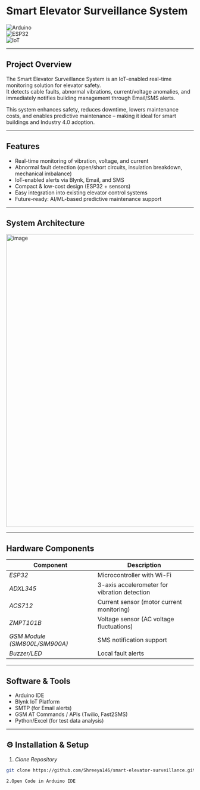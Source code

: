 #  Smart Elevator Surveillance System  

![Arduino](https://img.shields.io/badge/Arduino-IDE-blue)  
![ESP32](https://img.shields.io/badge/ESP32-Microcontroller-orange)  
![IoT](https://img.shields.io/badge/IoT-Smart%20System-green)  
  

---

##  Project Overview  
The Smart Elevator Surveillance System is an IoT-enabled real-time monitoring solution for elevator safety.  
It detects cable faults, abnormal vibrations, current/voltage anomalies, and immediately notifies building management through Email/SMS alerts.  

This system enhances safety, reduces downtime, lowers maintenance costs, and enables predictive maintenance – making it ideal for smart buildings and Industry 4.0 adoption.  

---

##  Features  
-  Real-time monitoring of vibration, voltage, and current  
- Abnormal fault detection (open/short circuits, insulation breakdown, mechanical imbalance)  
- IoT-enabled alerts via Blynk, Email, and SMS  
- Compact & low-cost design (ESP32 + sensors)  
- Easy integration into existing elevator control systems  
- Future-ready: AI/ML-based predictive maintenance support  

---

## System Architecture  

<img width="1438" height="786" alt="image" src="https://github.com/user-attachments/assets/7b8d5a63-cdf5-49dc-b21b-53e52a272db7" />

---

## Hardware Components  
| Component | Description |  
|-----------|-------------|  
| *ESP32* | Microcontroller with Wi-Fi |  
| *ADXL345* | 3-axis accelerometer for vibration detection |  
| *ACS712* | Current sensor (motor current monitoring) |  
| *ZMPT101B* | Voltage sensor (AC voltage fluctuations) |  
| *GSM Module (SIM800L/SIM900A)* | SMS notification support |  
| *Buzzer/LED* | Local fault alerts |  

---

##  Software & Tools  
- Arduino IDE  
- Blynk IoT Platform  
- SMTP (for Email alerts)  
- GSM AT Commands / APIs (Twilio, Fast2SMS)  
- Python/Excel (for test data analysis)  

---

## ⚙ Installation & Setup  
1. *Clone Repository*  
```bash
git clone https://github.com/Shreeya146/smart-elevator-surveillance.git

2.Open Code in Arduino IDE
